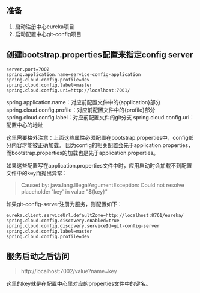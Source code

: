 ## 准备 

1. 启动注册中心eureka项目 
2. 启动配置中心git-config项目 

## 创建bootstrap.properties配置来指定config server

    server.port=7002
    spring.application.name=service-config-application
    spring.cloud.config.profile=dev
    spring.cloud.config.label=master
    spring.cloud.config.uri=http://localhost:7001/
    
spring.application.name：对应前配置文件中的{application}部分
spring.cloud.config.profile：对应前配置文件中的{profile}部分
spring.cloud.config.label：对应前配置文件的git分支
spring.cloud.config.uri：配置中心的地址

这里需要格外注意：上面这些属性必须配置在bootstrap.properties中，config部分内容才能被正确加载。
因为config的相关配置会先于application.properties，而bootstrap.properties的加载也是先于application.properties。

如果这些配置写在application.properties文件中时，应用启动时会加载不到配置文件中的key而抛出异常：

> Caused by: java.lang.IllegalArgumentException: Could not resolve placeholder 'key' in value "${key}"

如果git-config-server注册为服务，则配置如下：

    eureka.client.serviceUrl.defaultZone=http://localhost:8761/eureka/
    spring.cloud.config.discovery.enabled=true
    spring.cloud.config.discovery.serviceId=git-config-server
    spring.cloud.config.label=master
    spring.cloud.config.profile=dev

## 服务启动之后访问

> http://localhost:7002/value?name=key

这里的key就是在配置中心里对应的properties文件中的键名。